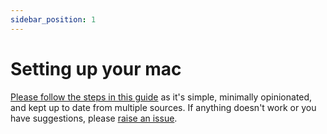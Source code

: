 ```yaml
---
sidebar_position: 1
---
```


# Setting up your mac

[Please follow the steps in this guide](https://ohmybuck.com/2020-06-08-09-41-setting-up-your-mac/) as it's simple, minimally opinionated, and kept up to date from multiple sources. If anything doesn't work or you have suggestions, please [raise an issue](https://github.com/olmesm/ohmybuck/issues/new).
